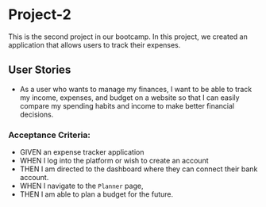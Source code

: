 # Project-2

This is the second project in our bootcamp. In this project, we created an application that allows users to track their expenses.

## User Stories

- As a user who wants to manage my finances, I want to be able to track my income, expenses, and budget on a website so that I can easily compare my spending habits and income to make better financial decisions.

### Acceptance Criteria:

- GIVEN an expense tracker application
- WHEN I log into the platform or wish to create an account
- THEN I am directed to the dashboard where they can connect their bank account.
- WHEN I navigate to the `Planner` page,
- THEN I am able to plan a budget for the future.
